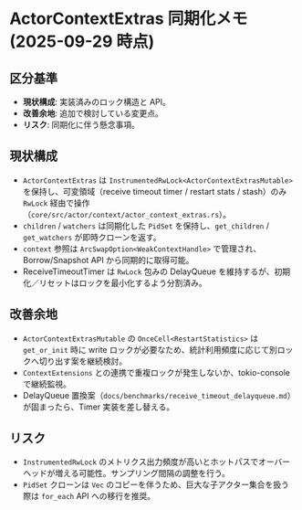# ActorContextExtras 同期化メモ (2025-09-29 時点)

## 区分基準
- **現状構成**: 実装済みのロック構造と API。
- **改善余地**: 追加で検討している変更点。
- **リスク**: 同期化に伴う懸念事項。

## 現状構成
- `ActorContextExtras` は `InstrumentedRwLock<ActorContextExtrasMutable>` を保持し、可変領域（receive timeout timer / restart stats / stash）のみ `RwLock` 経由で操作（`core/src/actor/context/actor_context_extras.rs`）。
- `children` / `watchers` は同期化した `PidSet` を保持し、`get_children` / `get_watchers` が即時クローンを返す。
- `context` 参照は `ArcSwapOption<WeakContextHandle>` で管理され、Borrow/Snapshot API から同期的に取得可能。
- ReceiveTimeoutTimer は `RwLock` 包みの DelayQueue を維持するが、初期化／リセットはロックを最小化するよう分割済み。

## 改善余地
- `ActorContextExtrasMutable` の `OnceCell<RestartStatistics>` は `get_or_init` 時に write ロックが必要なため、統計利用頻度に応じて別ロックへ切り出す案を継続検討。
- `ContextExtensions` との連携で重複ロックが発生しないか、tokio-console で継続監視。
- DelayQueue 置換案（`docs/benchmarks/receive_timeout_delayqueue.md`）が固まったら、Timer 実装を差し替える。

## リスク
- `InstrumentedRwLock` のメトリクス出力頻度が高いとホットパスでオーバーヘッドが増える可能性。サンプリング間隔の調整を行う。
- `PidSet` クローンは `Vec` のコピーを伴うため、巨大な子アクター集合を扱う際は `for_each` API への移行を推奨。

